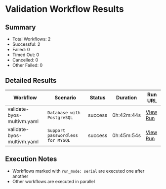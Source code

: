 # Validation Workflow Results

## Summary
- Total Workflows: 2
- Successful: 2
- Failed: 0
- Timed Out: 0
- Cancelled: 0
- Other Failed: 0

## Detailed Results

| Workflow | Scenario | Status | Duration | Run URL |
|----------|----------|---------|-----------|----------|
| validate-byos-multivm.yaml | `Database with PostgreSQL` | success | 0h:42m:44s | [View Run](https://github.com/azure-javaee/rhel-jboss-templates/actions/runs/17032840318) |
| validate-byos-multivm.yaml | `Support passwordless for MYSQL` | success | 0h:45m:54s | [View Run](https://github.com/azure-javaee/rhel-jboss-templates/actions/runs/17033658450) |


## Execution Notes
- Workflows marked with `run_mode: serial` are executed one after another
- Other workflows are executed in parallel
